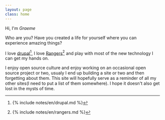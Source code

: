 ```yaml
---
layout: page
class: home
---
```


Hi, I'm *Graeme*

Who are you?
Have you created a life for yourself where you can experience amazing things?

I love <a rel="footnote" href="#fn:1">drupal</a>[^1],
I love <a rel="footnote" href="#fn:1">Rangers</a>[^2] and play with most of the new technology I can get my hands on.

I enjoy open source culture and enjoy  working on an occasional open source project or two, usualy I end up building a site or two and then forgetting about them. This site will hopefully serve as a reminder of all my other sites(I need to put a list of them somewhere). I hope it doesn't also get lost in the mysts of time.

[^1]: {% include notes/en/drupal.md %}
[^2]: {% include notes/en/rangers.md %}